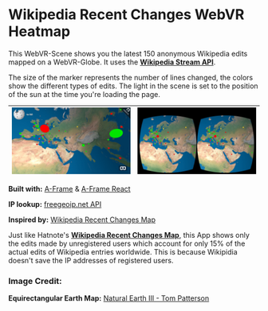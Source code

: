 # Wikipedia Recent Changes WebVR Heatmap

This WebVR-Scene shows you the latest 150 anonymous Wikipedia edits mapped on a WebVR-Globe.
It uses the <a href="https://www.mediawiki.org/wiki/API:Recent_changes_stream" title="Visit API description" target="blank">__Wikipedia Stream API__</a>.

The size of the marker represents the number of lines changed, the colors show the different types of edits. The light in the scene is set to the position of the sun at the time you're loading the page.

|<img src="app/assets/images/screen-desktop.jpg" alt="screenshot" />|<img src="app/assets/images/screen-mobile.jpg" alt="screenshot" />|
| --- | --- |

__Built with:__ <a href="https://aframe.io/" title="Visit page" target="_blank">A-Frame</a> & <a href="https://www.npmjs.com/package/aframe-react" title="Visit page" target="_blank">A-Frame React</a>

__IP lookup:__ <a href="https://freegeoip.net/" title="Visit page" target="_blank">freegeoip.net API</a>

__Inspired by:__ <a href="http://rcmap.hatnote.com/#en" target="_blank" title="Wikipedia Recent Changes Map">Wikipedia Recent Changes Map</a>

Just like Hatnote's <a href="http://rcmap.hatnote.com/#en" target="_blank" title="Wikipedia Recent Changes Map">__Wikipedia Recent Changes Map__</a>, this App shows only the edits made by unregistered users which account for only 15% of the actual edits of Wikipedia entries worldwide. This is because Wikipidia doesn't save the IP addresses of registered users.


### Image Credit:
__Equirectangular Earth Map:__ <a href="http://www.shadedrelief.com/natural3/pages/textures.html" title="Visit page" target="blank">Natural Earth III - Tom Patterson</a>
